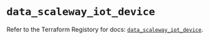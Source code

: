 # `data_scaleway_iot_device`

Refer to the Terraform Registory for docs: [`data_scaleway_iot_device`](https://registry.terraform.io/providers/scaleway/scaleway/2.22.0/docs/data-sources/iot_device).
